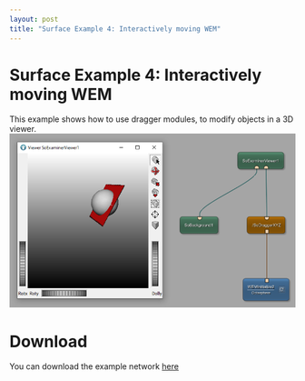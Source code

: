 ```yaml
---
layout: post
title: "Surface Example 4: Interactively moving WEM"
---
```


# Surface Example 4: Interactively moving WEM
This example shows how to use dragger modules, to modify objects in a 3D viewer.
![Screenshot](/examples/data_objects/surface_objects/example4/image.png)

# Download
You can download the example network [here](/examples/data_objects/surface_objects/example4/SurfaceExample4.zip)
